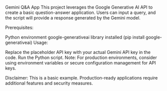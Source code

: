 Gemini Q&A App
This project leverages the Google Generative AI API to create a basic question-answer application. Users can input a query, and the script will provide a response generated by the Gemini model.

Prerequisites:

Python environment
google-generativeai library installed (pip install google-generativeai)
Usage:

Replace the placeholder API key with your actual Gemini API key in the code.
Run the Python script.
Note: For production environments, consider using environment variables or secure configuration management for API keys.

Disclaimer: This is a basic example. Production-ready applications require additional features and security measures.